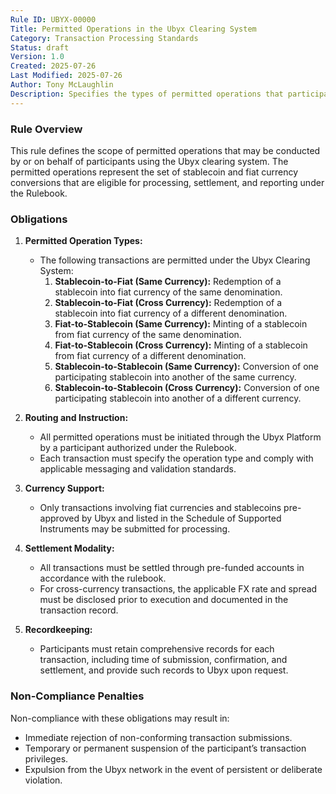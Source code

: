 ```yaml
---
Rule ID: UBYX-00000
Title: Permitted Operations in the Ubyx Clearing System
Category: Transaction Processing Standards
Status: draft
Version: 1.0
Created: 2025-07-26
Last Modified: 2025-07-26
Author: Tony McLaughlin
Description: Specifies the types of permitted operations that participants may submit for clearing and settlement via the Ubyx system.
---
```


### Rule Overview
This rule defines the scope of permitted operations that may be conducted by or on behalf of participants using the Ubyx clearing system. The permitted operations represent the set of stablecoin and fiat currency conversions that are eligible for processing, settlement, and reporting under the Rulebook.

### Obligations
1. **Permitted Operation Types:**
   - The following transactions are permitted under the Ubyx Clearing System:
     1. **Stablecoin-to-Fiat (Same Currency):** Redemption of a stablecoin into fiat currency of the same denomination. 
     2. **Stablecoin-to-Fiat (Cross Currency):** Redemption of a stablecoin into fiat currency of a different denomination. 
     3. **Fiat-to-Stablecoin (Same Currency):** Minting of a stablecoin from fiat currency of the same denomination.
     4. **Fiat-to-Stablecoin (Cross Currency):** Minting of a stablecoin from fiat currency of a different denomination. 
     5. **Stablecoin-to-Stablecoin (Same Currency):** Conversion of one participating stablecoin into another of the same currency. 
     6. **Stablecoin-to-Stablecoin (Cross Currency):** Conversion of one participating stablecoin into another of a different currency. 

2. **Routing and Instruction:**
   - All permitted operations must be initiated through the Ubyx Platform by a participant authorized under the Rulebook.
   - Each transaction must specify the operation type and comply with applicable messaging and validation standards.

3. **Currency Support:**
   - Only transactions involving fiat currencies and stablecoins pre-approved by Ubyx and listed in the Schedule of Supported Instruments may be submitted for processing.

4. **Settlement Modality:**
   - All transactions must be settled through pre-funded accounts in accordance with the rulebook.
   - For cross-currency transactions, the applicable FX rate and spread must be disclosed prior to execution and documented in the transaction record.

5. **Recordkeeping:**
   - Participants must retain comprehensive records for each transaction, including time of submission, confirmation, and settlement, and provide such records to Ubyx upon request.

### Non-Compliance Penalties
Non-compliance with these obligations may result in:
- Immediate rejection of non-conforming transaction submissions.
- Temporary or permanent suspension of the participant’s transaction privileges.
- Expulsion from the Ubyx network in the event of persistent or deliberate violation.
